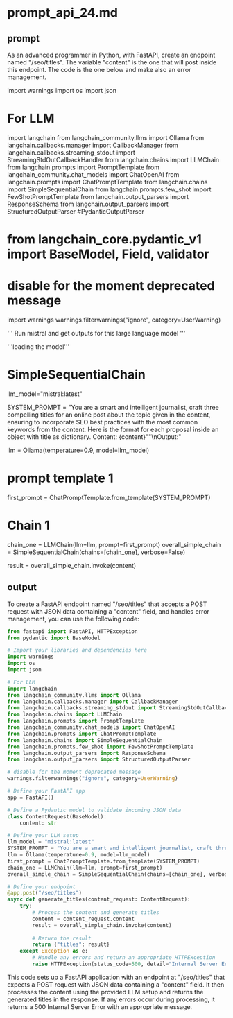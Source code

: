 # prompt_api_24.md

## prompt
As an advanced programmer in Python, with FastAPI, create an endpoint named "/seo/titles". The variable "content" is the one that will post inside this endpoint. The code is the one below and make also an error management.




import warnings
import os 
import json



# For LLM
import langchain
from langchain_community.llms import Ollama
from langchain.callbacks.manager import CallbackManager
from langchain.callbacks.streaming_stdout import StreamingStdOutCallbackHandler
from langchain.chains import LLMChain
from langchain.prompts import PromptTemplate
from langchain_community.chat_models import ChatOpenAI
from langchain.prompts import ChatPromptTemplate
from langchain.chains import SimpleSequentialChain
from langchain.prompts.few_shot import FewShotPromptTemplate
from langchain.output_parsers import ResponseSchema
from langchain.output_parsers import StructuredOutputParser #PydanticOutputParser
# from langchain_core.pydantic_v1 import BaseModel, Field, validator

# disable for the moment deprecated message
import warnings
warnings.filterwarnings("ignore", category=UserWarning)



'''
Run mistral and get outputs for this large language model
'''


'''loading the model'''

# SimpleSequentialChain
llm_model="mistral:latest"


SYSTEM_PROMPT = "You are a smart and intelligent journalist, craft three compelling titles for an online post about the topic given in the content, ensuring to incorporate SEO best practices with the most common keywords from the content. Here is the format for each proposal inside an object with title as dictionary. Content: {content}""\nOutput:"

llm = Ollama(temperature=0.9, model=llm_model)

# prompt template 1
first_prompt = ChatPromptTemplate.from_template(SYSTEM_PROMPT)

# Chain 1
chain_one = LLMChain(llm=llm, prompt=first_prompt)
overall_simple_chain = SimpleSequentialChain(chains=[chain_one], verbose=False)

result = overall_simple_chain.invoke(content)



## output
To create a FastAPI endpoint named "/seo/titles" that accepts a POST request with JSON data containing a "content" field, and handles error management, you can use the following code:

```python
from fastapi import FastAPI, HTTPException
from pydantic import BaseModel

# Import your libraries and dependencies here
import warnings
import os 
import json

# For LLM
import langchain
from langchain_community.llms import Ollama
from langchain.callbacks.manager import CallbackManager
from langchain.callbacks.streaming_stdout import StreamingStdOutCallbackHandler
from langchain.chains import LLMChain
from langchain.prompts import PromptTemplate
from langchain_community.chat_models import ChatOpenAI
from langchain.prompts import ChatPromptTemplate
from langchain.chains import SimpleSequentialChain
from langchain.prompts.few_shot import FewShotPromptTemplate
from langchain.output_parsers import ResponseSchema
from langchain.output_parsers import StructuredOutputParser 

# disable for the moment deprecated message
warnings.filterwarnings("ignore", category=UserWarning)

# Define your FastAPI app
app = FastAPI()

# Define a Pydantic model to validate incoming JSON data
class ContentRequest(BaseModel):
    content: str

# Define your LLM setup
llm_model = "mistral:latest"
SYSTEM_PROMPT = "You are a smart and intelligent journalist, craft three compelling titles for an online post about the topic given in the content, ensuring to incorporate SEO best practices with the most common keywords from the content. Here is the format for each proposal inside an object with title as dictionary. Content: {content}""\nOutput:"
llm = Ollama(temperature=0.9, model=llm_model)
first_prompt = ChatPromptTemplate.from_template(SYSTEM_PROMPT)
chain_one = LLMChain(llm=llm, prompt=first_prompt)
overall_simple_chain = SimpleSequentialChain(chains=[chain_one], verbose=False)

# Define your endpoint
@app.post("/seo/titles")
async def generate_titles(content_request: ContentRequest):
    try:
        # Process the content and generate titles
        content = content_request.content
        result = overall_simple_chain.invoke(content)
        
        # Return the result
        return {"titles": result}
    except Exception as e:
        # Handle any errors and return an appropriate HTTPException
        raise HTTPException(status_code=500, detail="Internal Server Error")
```

This code sets up a FastAPI application with an endpoint at "/seo/titles" that expects a POST request with JSON data containing a "content" field. It then processes the content using the provided LLM setup and returns the generated titles in the response. If any errors occur during processing, it returns a 500 Internal Server Error with an appropriate message.

